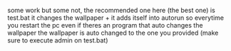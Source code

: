 some work but some not, the recommended one here (the best one) is test.bat it changes the wallpaper + it adds itself into autorun so everytime you restart the pc even if theres an program that auto changes the wallpaper the wallpaper is auto changed to the one you provided (make sure to execute admin on test.bat)
